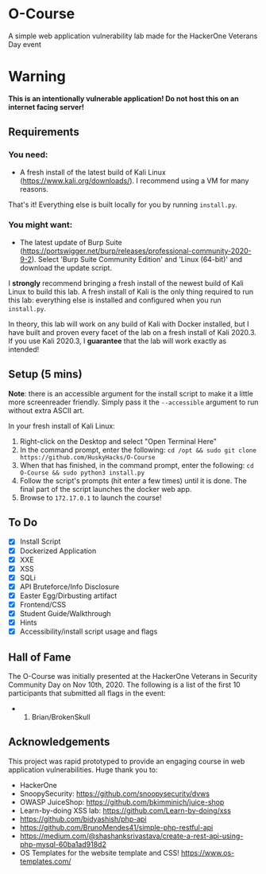 # O-Course
A simple web application vulnerability lab made for the HackerOne Veterans Day event

# Warning
**This is an intentionally vulnerable application! Do not host this on an internet facing server!**

## Requirements
### You need:
- A fresh install of the latest build of Kali Linux (https://www.kali.org/downloads/). I recommend using a VM for many reasons.

That's it! Everything else is built locally for you by running `install.py`.

### You might want:
- The latest update of Burp Suite (https://portswigger.net/burp/releases/professional-community-2020-9-2). Select 'Burp Suite Community Edition' and 'Linux (64-bit)' and download the update script.

I **strongly** recommend bringing a fresh install of the newest build of Kali Linux to build this lab. A fresh install of Kali is the only thing required to run this lab: everything else is installed and configured when you run `install.py`.

In theory, this lab will work on any build of Kali with Docker installed, but I have built and proven every facet of the lab on a fresh install of Kali 2020.3. If you use Kali 2020.3, I **guarantee** that the lab will work exactly as intended!

## Setup (5 mins)

**Note**: there is an accessible argument for the install script to make it a little more screenreader friendly. Simply pass it the `--accessible` argument to run without extra ASCII art.

In your fresh install of Kali Linux:

1. Right-click on the Desktop and select "Open Terminal Here"
2. In the command prompt, enter the following: `cd /opt && sudo git clone https://github.com/HuskyHacks/O-Course`
3. When that has finished, in the command prompt, enter the following: `cd O-Course && sudo python3 install.py`
4. Follow the script's prompts (hit enter a few times) until it is done. The final part of the script launches the docker web app.
5. Browse to `172.17.0.1` to launch the course!

## To Do

- [x] Install Script
- [x] Dockerized Application
- [x] XXE
- [x] XSS
- [x] SQLi
- [x] API Bruteforce/Info Disclosure
- [x] Easter Egg/Dirbusting artifact
- [x] Frontend/CSS
- [x] Student Guide/Walkthrough
- [x] Hints
- [x] Accessibility/install script usage and flags

## Hall of Fame
The O-Course was initially presented at the HackerOne Veterans in Security Community Day on Nov 10th, 2020. The following is a list of the first 10 participants that submitted all flags in the event:

- 1. Brian/BrokenSkull

## Acknowledgements
This project was rapid prototyped to provide an engaging course in web application vulnerabilities.
Huge thank you to:
- HackerOne
- SnoopySecurity: https://github.com/snoopysecurity/dvws
- OWASP JuiceShop: https://github.com/bkimminich/juice-shop
- Learn-by-doing XSS lab: https://github.com/Learn-by-doing/xss
- https://github.com/bidyashish/php-api
- https://github.com/BrunoMendes41/simple-php-restful-api
- https://medium.com/@shashanksrivastava/create-a-rest-api-using-php-mysql-60ba1ad918d2
- OS Templates for the website template and CSS! https://www.os-templates.com/



